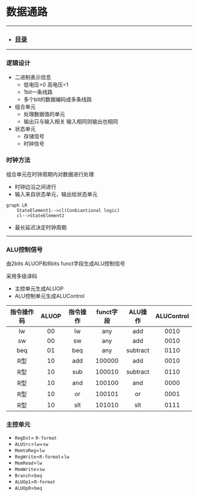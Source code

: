# 数据通路

---

- ### [目录](index.MD)
    
---

### **逻辑设计**

- 二进制表示信息
  - 低电压=0 高电压=1
  - 1bit一条线路
  - 多个bit的数据编码成多条线路
- 组合单元
  - 处理数据值的单元
  - 输出只与输入相关 输入相同则输出也相同
- 状态单元
  - 存储信号
  - 时钟信号
  
### **时钟方法**

组合单元在时钟周期内对数据进行处理

- 时钟边沿之间进行
- 输入来自状态单元，输出给状态单元

```mermaid
graph LR
    StateElement1-->cl(Conbiantional logic)
    cl-->StateElement2
```

- 最长延迟决定时钟周期

---

### **ALU控制信号**

由2bits ALUOP和6bits funct字段生成ALU控制信号

采用多级译码

- 主控单元生成ALUOP
- ALU控制单元生成ALUControl

|指令操作码|ALUOP|指令操作|funct字段|ALU操作|ALUControl|
|:-:|:-:|:-:|:-:|:-:|:-:|
|lw|00|lw|any|add|0010|
|sw|00|sw|any|add|0010|
|beq|01|beq|any|subtract|0110|
|R型|10|add|100000|add|0010|
|R型|10|sub|100010|subtract|0110|
|R型|10|and|100100|and|0000|
|R型|10|or|100101|or|0001|
|R型|10|slt|101010|slt|0111|

### **主控单元**

- `RegDst`= `R-format`
- `ALUSrc`=`lw`+`sw`
- `MemtoReg`=`lw`
- `RegWrite`=`R-format`+`lw`
- `MemRead`=`lw`
- `MemWrite`=`sw`
- `Branch`=`beq`
- `ALUOp1`=`R-format`
- `ALUOp0`=`beq`
